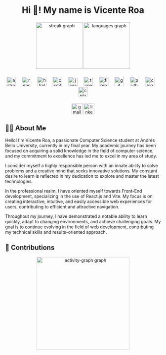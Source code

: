 <h1 align="center">Hi 👋! My name is Vicente Roa</h1>

###

<div align="center">
  <img src="https://streak-stats.demolab.com?user=vicenteroa&locale=en&mode=daily&theme=github_dark&hide_border=true&border_radius=5" height="150" alt="streak graph"  />
  <img src="https://github-readme-stats.vercel.app/api/top-langs?username=vicenteroa&locale=es&hide_title=true&layout=compact&card_width=320&langs_count=5&theme=github_dark&hide_border=true" height="150" alt="languages graph"  />
</div>

###

<div align="center">
  <img src="https://cdn.simpleicons.org/astro/FF5D01" height="30" alt="astro logo"  />
  <img width="12" />
  <img src="https://cdn.jsdelivr.net/gh/devicons/devicon/icons/react/react-original.svg" height="30" alt="react logo"  />
  <img width="12" />
  <img src="https://cdn.jsdelivr.net/gh/devicons/devicon/icons/html5/html5-original.svg" height="30" alt="html5 logo"  />
  <img width="12" />
  <img src="https://cdn.jsdelivr.net/gh/devicons/devicon/icons/css3/css3-original.svg" height="30" alt="css3 logo"  />
  <img width="12" />
  <img src="https://cdn.jsdelivr.net/gh/devicons/devicon/icons/javascript/javascript-original.svg" height="30" alt="javascript logo"  />
  <img width="12" />
  <img src="https://cdn.jsdelivr.net/gh/devicons/devicon/icons/typescript/typescript-original.svg" height="30" alt="typescript logo"  />
  <img width="12" />
  <img src="https://cdn.jsdelivr.net/gh/devicons/devicon/icons/firebase/firebase-plain.svg" height="30" alt="firebase logo"  />
  <img width="12" />
  <img src="https://cdn.simpleicons.org/git/F05032" height="30" alt="git logo"  />
  <img width="12" />
  <img src="https://cdn.jsdelivr.net/gh/devicons/devicon/icons/python/python-original.svg" height="30" alt="python logo"  />
  <img width="12" />
  <img src="https://cdn.simpleicons.org/c/A8B9CC" height="30" alt="c logo"  />
  <img width="12" />
  <img src="https://cdn.jsdelivr.net/gh/devicons/devicon/icons/cplusplus/cplusplus-original.svg" height="30" alt="cplusplus logo"  />
</div>

###

<div align="center">
  <img src="https://img.shields.io/static/v1?message=Gmail&logo=gmail&label=vicenteroa03@gmail.com&color=D14836&logoColor=white&labelColor=&style=for-the-badge" height="35" alt="gmail logo"  />
  <a href="https://www.linkedin.com/in/vicente-roa-81548b216/" target="_blank">
    <img src="https://img.shields.io/static/v1?message=LinkedIn&logo=linkedin&label=&color=0077B5&logoColor=white&labelColor=&style=for-the-badge" height="35" alt="linkedin logo"  />
  </a>
</div>

## 👨‍💻 About Me

Hello! I'm Vicente Roa, a passionate Computer Science student at Andrés Bello University, currently in my final year. My academic journey has been focused on acquiring a solid knowledge in the field of computer science, and my commitment to excellence has led me to excel in my area of study.

I consider myself a highly responsible person with an innate ability to solve problems and a creative mind that seeks innovative solutions. My constant desire to learn is reflected in my dedication to explore and master the latest technologies.

In the professional realm, I have oriented myself towards Front-End development, specializing in the use of React.js and Vite. My focus is on creating interactive, intuitive, and easily accessible web experiences for users, contributing to efficient and attractive navigation.

Throughout my journey, I have demonstrated a notable ability to learn quickly, adapt to changing environments, and achieve challenging goals. My goal is to continue evolving in the field of web development, contributing my technical skills and results-oriented approach.
## 🚀 Contributions

<div align="center">
  <img src="https://github-readme-activity-graph.vercel.app/graph?username=vicenteroa&radius=16&theme=react&area=true&order=5&hide_border=true&hide_title=true" height="300" alt="activity-graph graph"  />
</div>

###
